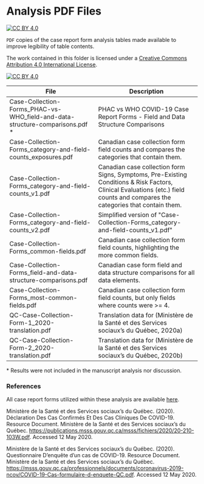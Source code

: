 # Analysis PDF Files
[![CC BY 4.0][cc-by-shield]][cc-by]

`PDF` copies of the case report form analysis tables made available to improve legibility of table contents.

The work contained in this folder is licensed under a [Creative Commons Attribution 4.0 International License][cc-by].

[![CC BY 4.0][cc-by-image]][cc-by]

[cc-by]: http://creativecommons.org/licenses/by/4.0/
[cc-by-image]: https://i.creativecommons.org/l/by/4.0/88x31.png
[cc-by-shield]: https://img.shields.io/badge/License-CC%20BY%204.0-lightgrey.svg

| File | Description |
| --- | --- |
| Case-Collection-Forms_PHAC-vs-WHO_field-and-data-structure-comparisons.pdf * | PHAC vs WHO COVID-19 Case Report Forms - Field and Data Structure Comparisons |
| Case-Collection-Forms_category-and-field-counts_exposures.pdf | Canadian case collection form field counts and compares the categories that contain them. |
| Case-Collection-Forms_category-and-field-counts_v1.pdf | Canadian case collection form Signs, Symptoms, Pre-Existing Conditions & Risk Factors, Clinical Evaluations (etc.) field counts and compares the categories that contain them. |
| Case-Collection-Forms_category-and-field-counts_v2.pdf | Simplified version of "Case-Collection-Forms_category-and-field-counts_v1.pdf" |
| Case-Collection-Forms_common-fields.pdf | Canadian case collection form field counts, highlighting the more common fields. |
| Case-Collection-Forms_field-and-data-structure-comparisons.pdf | Canadian case form field and data structure comparisons for all data elements. |
| Case-Collection-Forms_most-common-fields.pdf | Canadian case collection form field counts, but only fields where counts were >= 4. |
| QC-Case-Collection-Form-1_2020-translation.pdf | Translation data for (Ministère de la Santé et des Services sociaux’s du Québec, 2020a) |
| QC-Case-Collection-Form-2_2020-translation.pdf | Translation data for (Ministère de la Santé et des Services sociaux’s du Québec, 2020b) |

\* Results were not included in the manuscript analysis nor discussion.

### References

All case report forms utilized within these analysis are available [here](https://github.com/cmrn-rhi/covid19-crf-analysis/tree/main/Case%20Collection%20Forms).

Ministère de la Santé et des Services sociaux’s du Québec. (2020). Déclaration Des Cas Confirmés Et Des Cas Cliniques De COVID-19. Resource Document. Ministère de la Santé et des Services sociaux’s du Québec. https://publications.msss.gouv.qc.ca/msss/fichiers/2020/20-210-103W.pdf. Accessed 12 May 2020.

Ministère de la Santé et des Services sociaux’s du Québec. (2020). Questionnaire D’enquête d’un cas de COVID-19. Resource Document. Ministère de la Santé et des Services sociaux’s du Québec. https://msss.gouv.qc.ca/professionnels/documents/coronavirus-2019-ncov/COVID-19-Cas-formulaire-d-enquete-QC.pdf. Accessed 12 May 2020.

